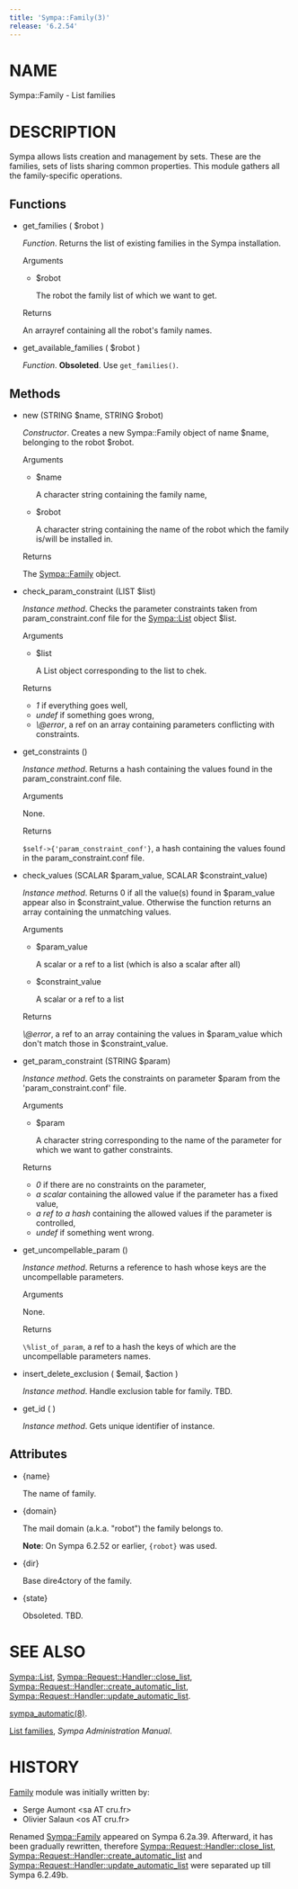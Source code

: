 ```yaml
---
title: 'Sympa::Family(3)'
release: '6.2.54'
---
```


# NAME

Sympa::Family - List families

# DESCRIPTION

Sympa allows lists creation and management by sets. These are the families,
sets of lists sharing common properties.
This module gathers all the family-specific operations.

## Functions

- get\_families ( $robot )

    _Function_.
    Returns the list of existing families in the Sympa installation.

    Arguments

    - $robot

        The robot the family list of which we want to get.

    Returns

    An arrayref containing all the robot's family names.

- get\_available\_families ( $robot )

    _Function_.
    **Obsoleted**.
    Use `get_families()`.

## Methods

- new (STRING $name, STRING $robot)

    _Constructor_.
    Creates a new Sympa::Family object of name $name, belonging to the robot $robot.

    Arguments

    - $name

        A character string containing the family name,

    - $robot

        A character string containing the name of the robot which the family is/will
        be installed in.

    Returns

    The [Sympa::Family](./Sympa-Family.3.md) object.

- check\_param\_constraint (LIST $list)

    _Instance method_.
    Checks the parameter constraints taken from param\_constraint.conf file for
    the [Sympa::List](./Sympa-List.3.md) object $list.

    Arguments

    - $list

        A List object corresponding to the list to chek.

    Returns

    - _1_ if everything goes well,
    - _undef_ if something goes wrong,
    - _\\@error_, a ref on an array containing parameters conflicting with constraints.

- get\_constraints ()

    _Instance method_.
    Returns a hash containing the values found in the param\_constraint.conf file.

    Arguments

    None.

    Returns

    `$self->{'param_constraint_conf'}`,
    a hash containing the values found in the param\_constraint.conf file.

- check\_values (SCALAR $param\_value, SCALAR $constraint\_value)

    _Instance method_.
    Returns 0 if all the value(s) found in $param\_value appear also in
    $constraint\_value.
    Otherwise the function returns an array containing the unmatching values.

    Arguments

    - $param\_value

        A scalar or a ref to a list (which is also a scalar after all)

    - $constraint\_value

        A scalar or a ref to a list

    Returns

    _\\@error_, a ref to an array containing the values in $param\_value
    which don't match those in $constraint\_value.

- get\_param\_constraint (STRING $param)

    _Instance method_.
    Gets the constraints on parameter $param from the 'param\_constraint.conf' file.

    Arguments

    - $param

        A character string corresponding to the name of the parameter
        for which we want to gather constraints.

    Returns

    - _0_ if there are no constraints on the parameter,
    - _a scalar_ containing the allowed value if the parameter has a fixed value,
    - _a ref to a hash_ containing the allowed values if the parameter is controlled,
    - _undef_ if something went wrong.

- get\_uncompellable\_param ()

    _Instance method_.
    Returns a reference to hash whose keys are the uncompellable parameters.

    Arguments

    None.

    Returns

    `\%list_of_param`, a ref to a hash the keys of which are the
    uncompellable parameters names.

- insert\_delete\_exclusion ( $email, $action )

    _Instance method_.
    Handle exclusion table for family.
    TBD.

- get\_id ( )

    _Instance method_.
    Gets unique identifier of instance.

## Attributes

- {name}

    The name of family.

- {domain}

    The mail domain (a.k.a. "robot") the family belongs to.

    **Note**:
    On Sympa 6.2.52 or earlier, `{robot}` was used.

- {dir}

    Base dire4ctory of the family.

- {state}

    Obsoleted.
    TBD.

# SEE ALSO

[Sympa::List](./Sympa-List.3.md),
[Sympa::Request::Handler::close\_list](./Sympa-Request-Handler-close_list.3.md),
[Sympa::Request::Handler::create\_automatic\_list](./Sympa-Request-Handler-create_automatic_list.3.md),
[Sympa::Request::Handler::update\_automatic\_list](./Sympa-Request-Handler-update_automatic_list.3.md).

[sympa\_automatic(8)](./sympa_automatic.8.md).

[List families](https://sympa-community.github.io/manual/customize/basics-families.html), _Sympa Administration Manual_.

# HISTORY

[Family](https://metacpan.org/pod/Family) module was initially written by:

- Serge Aumont &lt;sa AT cru.fr>
- Olivier Salaun &lt;os AT cru.fr>

Renamed [Sympa::Family](./Sympa-Family.3.md) appeared on Sympa 6.2a.39.
Afterward, it has been gradually rewritten,
therefore [Sympa::Request::Handler::close\_list](./Sympa-Request-Handler-close_list.3.md),
[Sympa::Request::Handler::create\_automatic\_list](./Sympa-Request-Handler-create_automatic_list.3.md) and
[Sympa::Request::Handler::update\_automatic\_list](./Sympa-Request-Handler-update_automatic_list.3.md) were separated
up till Sympa 6.2.49b.
